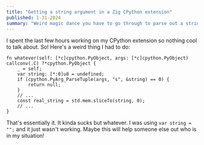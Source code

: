 ```yaml
---
title: "Getting a string argument in a Zig CPython extension"
published: 1-31-2024
summary: "Weird magic dance you have to go through to parse out a string from the arguments."
---
```


I spent the last few hours working on my CPython extension so nothing cool to talk about. So! Here's a weird thing I had to do:

```zig
fn whatever(self: [*c]cpython.PyObject, args: [*c]cpython.PyObject) callconv(.C) ?*cpython.PyObject {
    _ = self;
    var string: [*:0]u8 = undefined;
    if (cpython.PyArg_ParseTuple(args, "s", &string) == 0) {
        return null;
    }
    // ...
    const real_string = std.mem.sliceTo(string, 0);
    // ...
}
```

That's essentially it. It kinda sucks but whatever. I was using `var string = "";` and it just wasn't working. Maybe this will help someone else out who is in my situation!
